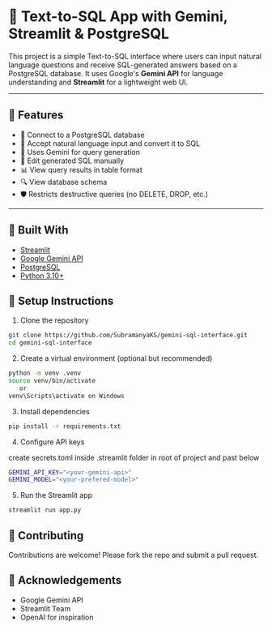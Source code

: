 # 🧠 Text-to-SQL App with Gemini, Streamlit & PostgreSQL

This project is a simple Text-to-SQL interface where users can input natural language questions and receive SQL-generated answers based on a PostgreSQL database. It uses Google's **Gemini API** for language understanding and **Streamlit** for a lightweight web UI.

---

## 🚀 Features

- 🔗 Connect to a PostgreSQL database
- 💬 Accept natural language input and convert it to SQL
- 🧠 Uses Gemini for query generation
- 📝 Edit generated SQL manually
- 📊 View query results in table format
- 🔍 View database schema
- 🛡️ Restricts destructive queries (no DELETE, DROP, etc.)

---

## 🧱 Built With

- [Streamlit](https://streamlit.io/)
- [Google Gemini API](https://ai.google.dev)
- [PostgreSQL](https://www.postgresql.org/)
- [Python 3.10+](https://www.python.org/)

## 🔧 Setup Instructions

1. Clone the repository

```bash
git clone https://github.com/SubramanyaKS/gemini-sql-interface.git
cd gemini-sql-interface
```
2. Create a virtual environment (optional but recommended)
```bash
python -m venv .venv
source venv/bin/activate
   or 
venv\Scripts\activate on Windows
```
3. Install dependencies

```bash
pip install -r requirements.txt
```
4. Configure API keys

create secrets.toml inside .streamlit folder in root of project and past below

```bash
GEMINI_API_KEY="<your-gemini-api>"
GEMINI_MODEL="<your-prefered-model>"
```

5. Run the Streamlit app

```bash
streamlit run app.py
```
## 🤝 Contributing

Contributions are welcome! Please fork the repo and submit a pull request.

## 🙏 Acknowledgements

- Google Gemini API
- Streamlit Team
- OpenAI for inspiration